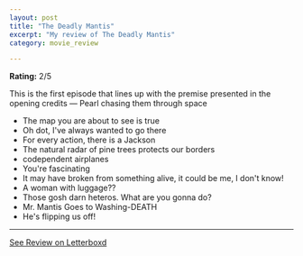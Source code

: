 ```yaml
---
layout: post
title: "The Deadly Mantis"
excerpt: "My review of The Deadly Mantis"
category: movie_review

---
```


**Rating:** 2/5

This is the first episode that lines up with the premise presented in the opening credits — Pearl chasing them through space

* The map you are about to see is true
* Oh dot, I've always wanted to go there
* For every action, there is a Jackson
* The natural radar of pine trees protects our borders
* codependent airplanes
* You're fascinating 
* It may have broken from something alive, it could be me, I don't know!
* A woman with luggage??
* Those gosh darn heteros. What are you gonna do?
* Mr. Mantis Goes to Washing-DEATH
* He's flipping us off!

<hr>

[See Review on Letterboxd](https://boxd.it/5GVGYJ)
